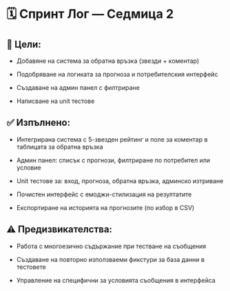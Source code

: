 # 🗓 Спринт Лог — Седмица 2
## 🥅 Цели:
- Добавяне на система за обратна връзка (звезди + коментар)

- Подобряване на логиката за прогноза и потребителския интерфейс

- Създаване на админ панел с филтриране

- Написване на unit тестове

## ✅ Изпълнено:
- Интегрирана система с 5-звезден рейтинг и поле за коментар в таблицата за обратна връзка

- Админ панел: списък с прогнози, филтриране по потребител или условие

- Unit тестове за: вход, прогноза, обратна връзка, админско изтриване

- Почистен интерфейс с емоджи-стилизация на резултатите

- Експортиране на историята на прогнозите (по избор в CSV)

## ⚠️ Предизвикателства:
- Работа с многоезично съдържание при тестване на съобщения

- Създаване на повторно използваеми фикстури за база данни в тестовете

- Управление на специфични за условията съобщения в интерфейса
